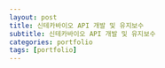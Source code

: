 ```yaml
---
layout: post
title: 신테카바이오 API 개발 및 유지보수
subtitle: 신테카바이오 API 개발 및 유지보수
categories: portfolio
tags: [portfolio]
---
```

